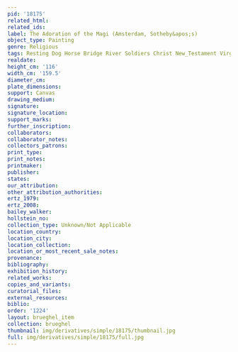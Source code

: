 ```yaml
---
pid: '18175'
related_html: 
related_ids: 
label: The Adoration of the Magi (Amsterdam, Sotheby&apos;s)
object_type: Painting
genre: Religious
tags: Resting Dog Horse Bridge River Soldiers Christ New_Testament Virgin_Mary
realdate: 
height_cm: '116'
width_cm: '159.5'
diameter_cm: 
plate_dimensions: 
support: Canvas
drawing_medium: 
signature: 
signature_location: 
support_marks: 
further_inscription: 
collaborators: 
collaborator_notes: 
collectors_patrons: 
print_type: 
print_notes: 
printmaker: 
publisher: 
states: 
our_attribution: 
other_attribution_authorities: 
ertz_1979: 
ertz_2008: 
bailey_walker: 
hollstein_no: 
collection_type: Unknown/Not Applicable
location_country: 
location_city: 
location_collection: 
location_or_most_recent_sale_notes: 
provenance: 
bibliography: 
exhibition_history: 
related_works: 
copies_and_variants: 
curatorial_files: 
external_resources: 
biblio: 
order: '1224'
layout: brueghel_item
collection: brueghel
thumbnail: img/derivatives/simple/18175/thumbnail.jpg
full: img/derivatives/simple/18175/full.jpg
---
```

